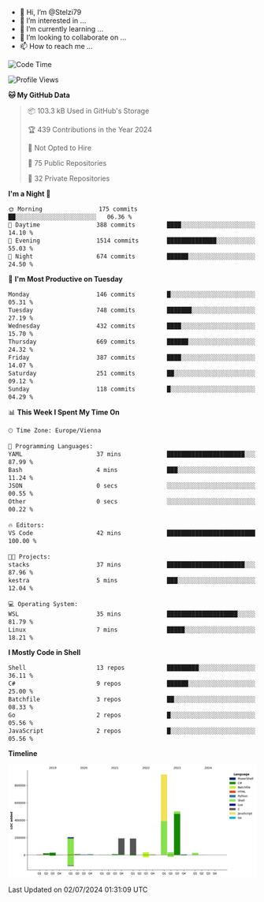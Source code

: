 - 👋 Hi, I’m @Stelzi79
- 👀 I’m interested in ...
- 🌱 I’m currently learning ...
- 💞️ I’m looking to collaborate on ...
- 📫 How to reach me ...

<!--START_SECTION:waka-->
![Code Time](http://img.shields.io/badge/Code%20Time-1%2C003%20hrs%2017%20mins-blue)

![Profile Views](http://img.shields.io/badge/Profile%20Views-0-blue)

**🐱 My GitHub Data** 

> 📦 103.3 kB Used in GitHub's Storage 
 > 
> 🏆 439 Contributions in the Year 2024
 > 
> 🚫 Not Opted to Hire
 > 
> 📜 75 Public Repositories 
 > 
> 🔑 32 Private Repositories 
 > 
**I'm a Night 🦉** 

```text
🌞 Morning                175 commits         ██░░░░░░░░░░░░░░░░░░░░░░░   06.36 % 
🌆 Daytime                388 commits         ████░░░░░░░░░░░░░░░░░░░░░   14.10 % 
🌃 Evening                1514 commits        ██████████████░░░░░░░░░░░   55.03 % 
🌙 Night                  674 commits         ██████░░░░░░░░░░░░░░░░░░░   24.50 % 
```
📅 **I'm Most Productive on Tuesday** 

```text
Monday                   146 commits         █░░░░░░░░░░░░░░░░░░░░░░░░   05.31 % 
Tuesday                  748 commits         ███████░░░░░░░░░░░░░░░░░░   27.19 % 
Wednesday                432 commits         ████░░░░░░░░░░░░░░░░░░░░░   15.70 % 
Thursday                 669 commits         ██████░░░░░░░░░░░░░░░░░░░   24.32 % 
Friday                   387 commits         ████░░░░░░░░░░░░░░░░░░░░░   14.07 % 
Saturday                 251 commits         ██░░░░░░░░░░░░░░░░░░░░░░░   09.12 % 
Sunday                   118 commits         █░░░░░░░░░░░░░░░░░░░░░░░░   04.29 % 
```


📊 **This Week I Spent My Time On** 

```text
🕑︎ Time Zone: Europe/Vienna

💬 Programming Languages: 
YAML                     37 mins             ██████████████████████░░░   87.99 % 
Bash                     4 mins              ███░░░░░░░░░░░░░░░░░░░░░░   11.24 % 
JSON                     0 secs              ░░░░░░░░░░░░░░░░░░░░░░░░░   00.55 % 
Other                    0 secs              ░░░░░░░░░░░░░░░░░░░░░░░░░   00.22 % 

🔥 Editors: 
VS Code                  42 mins             █████████████████████████   100.00 % 

🐱‍💻 Projects: 
stacks                   37 mins             ██████████████████████░░░   87.96 % 
kestra                   5 mins              ███░░░░░░░░░░░░░░░░░░░░░░   12.04 % 

💻 Operating System: 
WSL                      35 mins             ████████████████████░░░░░   81.79 % 
Linux                    7 mins              █████░░░░░░░░░░░░░░░░░░░░   18.21 % 
```

**I Mostly Code in Shell** 

```text
Shell                    13 repos            █████████░░░░░░░░░░░░░░░░   36.11 % 
C#                       9 repos             ██████░░░░░░░░░░░░░░░░░░░   25.00 % 
Batchfile                3 repos             ██░░░░░░░░░░░░░░░░░░░░░░░   08.33 % 
Go                       2 repos             █░░░░░░░░░░░░░░░░░░░░░░░░   05.56 % 
JavaScript               2 repos             █░░░░░░░░░░░░░░░░░░░░░░░░   05.56 % 
```



**Timeline**

![Lines of Code chart](https://raw.githubusercontent.com/Stelzi79/Stelzi79/main/assets/bar_graph.png)


 Last Updated on 02/07/2024 01:31:09 UTC
<!--END_SECTION:waka-->

<!---
Stelzi79/Stelzi79 is a ✨ special ✨ repository because its `README.md` (this file) appears on your GitHub profile.
You can click the Preview link to take a look at your changes.
--->
